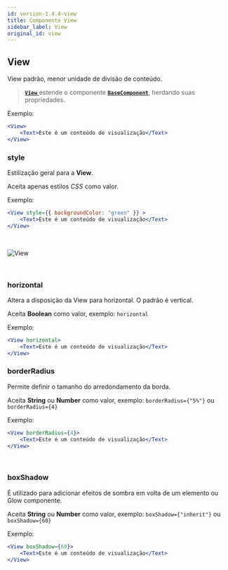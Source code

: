 ```yaml
---
id: version-1.4.4-view
title: Componente View
sidebar_label: View
original_id: view
---
```



## View

View padrão, menor unidade de divisão de conteúdo.

>  [**`View`** ]()estende o componente [**`BaseComponent`**](components_base.md), herdando suas propriedades.

Exemplo:

```jsx harmony
<View>
    <Text>Este é um conteúdo de visualização</Text>
</View>
``` 


### style

Estilização geral para a **View**.

Aceita apenas estilos *CSS* como valor.

Exemplo:

```jsx harmony
<View style={{ backgroundColor: "green" }} >
    <Text>Este é um conteúdo de visualização</Text>
</View>
``` 

<br>

![View](assets/old_versions/view.png)

<br>

### horizontal

Altera a disposição da View para horizontal. O padrão é vertical.

Aceita **Boolean** como valor, exemplo: ```horizontal```

Exemplo:

```jsx harmony
<View horizontal>
    <Text>Este é um conteúdo de visualização</Text>
</View>
``` 

### borderRadius

Permite definir o tamanho do arredondamento da borda.

Aceita **String** ou **Number** como valor, exemplo: ```borderRadius={"5%"}``` ou ```borderRadius={4}```

Exemplo:
```jsx harmony
<View borderRadius={4}>
    <Text>Este é um conteúdo de visualização</Text>
</View>
```
<br>

### boxShadow 

É utilizado para adicionar efeitos de sombra em volta de um elemento ou Glow componente. 

Aceita **String** ou **Number** como valor, exemplo: ```boxShadow={"inherit"}``` ou ```boxShadow={60}```

Exemplo:

```jsx harmony
<View boxShadow={60}>
    <Text>Este é um conteúdo de visualização</Text>
</View>
```

<br>